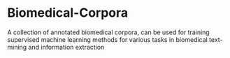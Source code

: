 # Biomedical-Corpora
A collection of annotated biomedical corpora, can be used for training supervised machine learning methods for various tasks in biomedical text-mining and information extraction
